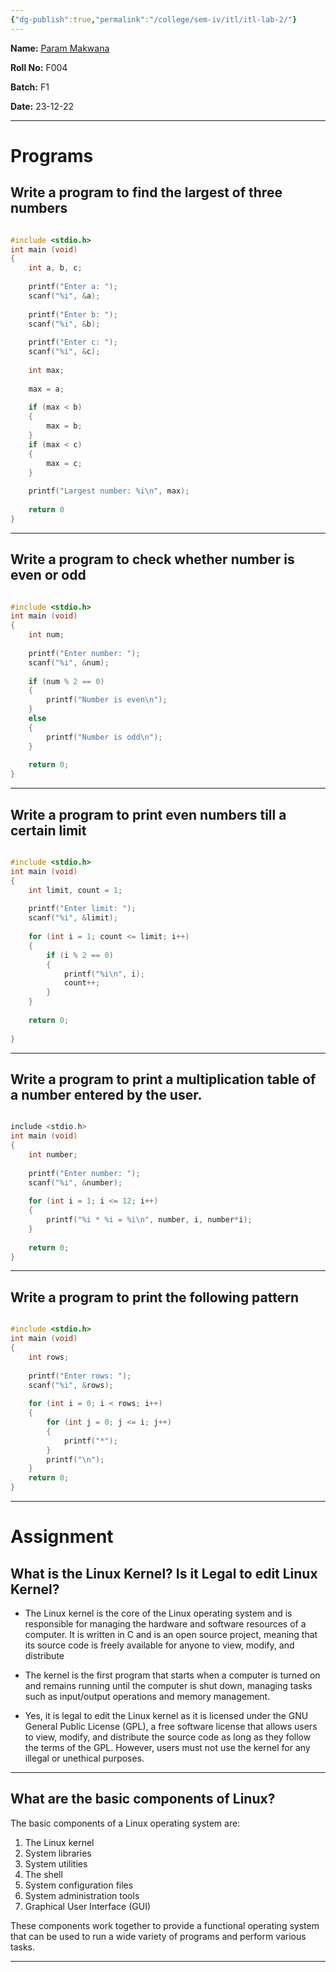 ```yaml
---
{"dg-publish":true,"permalink":"/college/sem-iv/itl/itl-lab-2/"}
---
```


**Name:** [Param Makwana](mailto:paramsinghmakwana@gmail.com)                                                                                                                                                     

**Roll No:** F004

**Batch:** F1

**Date:** 23-12-22

___

# Programs

## Write a program to find the largest of three numbers

```C

#include <stdio.h>
int main (void)
{
	int a, b, c;
	
	printf("Enter a: ");
	scanf("%i", &a);
	
	printf("Enter b: ");
	scanf("%i", &b);
	
	printf("Enter c: ");
	scanf("%i", &c);
	
	int max;
	
	max = a;
	
	if (max < b)
	{
		max = b;
	}
	if (max < c)
	{
		max = c;
	}
	
	printf("Largest number: %i\n", max);
	
	return 0
}

```

___

## Write a program to check whether number is even or odd

```C

#include <stdio.h>
int main (void)
{
	int num;
	
	printf("Enter number: ");
	scanf("%i", &num);
	
	if (num % 2 == 0)
	{
		printf("Number is even\n");
	}
	else
	{
		printf("Number is odd\n");
	}
	
	return 0;
}

```

___

## Write a program to print even numbers till a certain limit

```C

#include <stdio.h>
int main (void)
{
	int limit, count = 1;
	
	printf("Enter limit: ");
	scanf("%i", &limit);
	
	for (int i = 1; count <= limit; i++)
	{
		if (i % 2 == 0)
		{
			printf("%i\n", i);
			count++;
		}
	}
	
	return 0;
	
}

```

___

## Write a program to print a multiplication table of a number entered by the user.

```C

include <stdio.h>
int main (void)
{
	int number;
	
	printf("Enter number: ");
	scanf("%i", &number);
	
	for (int i = 1; i <= 12; i++)
	{
		printf("%i * %i = %i\n", number, i, number*i);
	}
	
	return 0;
}

```

___

## Write a program to print the following pattern

```C

#include <stdio.h>
int main (void)
{
	int rows;
	
	printf("Enter rows: ");
	scanf("%i", &rows);
	
	for (int i = 0; i < rows; i++)
	{
		for (int j = 0; j <= i; j++)
		{
			printf("*");
		}
		printf("\n");
	}
	return 0;
}

```

___

# Assignment

## What is the Linux Kernel? Is it Legal to edit Linux Kernel?

-  The Linux kernel is the core of the Linux operating system and is responsible for managing the hardware and software resources of a computer. It is written in C and is an open source project, meaning that its source code is freely available for anyone to view, modify, and distribute

-  The kernel is the first program that starts when a computer is turned on and remains running until the computer is shut down, managing tasks such as input/output operations and memory management.

-  Yes, it is legal to edit the Linux kernel as it is licensed under the GNU General Public License (GPL), a free software license that allows users to view, modify, and distribute the source code as long as they follow the terms of the GPL. However, users must not use the kernel for any illegal or unethical purposes.

___
## What are the basic components of Linux?

The basic components of a Linux operating system are:

1. The Linux kernel 
2. System libraries 
3. System utilities
4. The shell 
5. System configuration files 
6. System administration tools 
7. Graphical User Interface (GUI)

These components work together to provide a functional operating system that can be used to run a wide variety of programs and perform various tasks.

___
